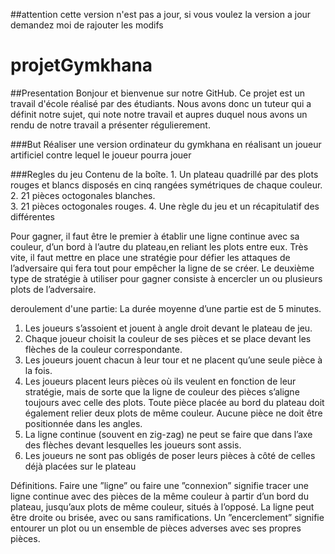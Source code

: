 ##attention cette version n'est pas a jour, si vous voulez la version a jour demandez moi de rajouter les modifs

# projetGymkhana

##Presentation
Bonjour et bienvenue sur notre GitHub. Ce projet est un travail d'école réalisé par des étudiants. Nous avons donc un tuteur qui a définit notre sujet, qui note notre travail et aupres duquel nous avons un rendu de notre travail a présenter régulierement.

###But
Réaliser une version ordinateur du gymkhana en réalisant un joueur artificiel contre lequel le joueur pourra jouer

###Regles du jeu
Contenu de la boîte. 
	1.  Un  plateau  quadrillé  par  des  plots  rouges  et  blancs disposés en cinq rangées symétriques de chaque couleur. 
	2. 21 pièces octogonales blanches.  
	3. 21 pièces octogonales rouges. 
	4. Une  règle  du  jeu  et  un  récapitulatif  des  différentes 
  
Pour  gagner,  il  faut  être  le  premier  à  établir  une ligne continue  avec  sa  couleur,  d’un  bord  à  l’autre  du  plateau,en  reliant  les  plots  entre  eux.  Très  vite,  il  faut mettre  en place une stratégie pour défier les attaques de l’adversaire qui  fera  tout  pour  empêcher  la  ligne  de  se  créer.
Le  deuxième  type  de  stratégie  à  utiliser  pour  gagner consiste à encercler un ou plusieurs plots de l’adversaire.

deroulement d'une partie:
La durée moyenne d’une partie est de 5 minutes.  
1.  Les  joueurs  s’assoient  et  jouent  à  angle  droit  devant  le plateau de jeu. 
2.  Chaque  joueur  choisit  la  couleur  de  ses  pièces  et  se place devant les flèches de la couleur correspondante. 
3.  Les  joueurs  jouent  chacun  à  leur  tour  et  ne  placent qu’une seule pièce à la fois. 
4.  Les  joueurs  placent  leurs  pièces  où  ils  veulent en fonction  de  leur  stratégie,  mais  de  sorte  que  la  ligne  de 
couleur  des  pièces  s’aligne  toujours  avec  celle  des plots. Toute  pièce  placée  au  bord  du  plateau  doit  également 
relier  deux  plots  de  même  couleur.  Aucune  pièce  ne doit être positionnée dans les angles. 
5.  La  ligne  continue  (souvent  en  zig-zag)  ne  peut  se  faire que  dans  l’axe  des  flèches  devant  lesquelles  les  joueurs 
sont assis. 
6. Les joueurs ne sont pas obligés de poser leurs pièces à côté de celles déjà placées sur le plateau

Définitions. 
Faire  une ”ligne” ou  faire  une  ”connexion”  signifie  tracer une ligne continue avec des pièces de la même couleur à 
partir  d’un  bord  du  plateau,  jusqu’aux  plots  de  même couleur,  situés  à  l’opposé.  La  ligne  peut  être  droite  ou 
brisée, avec ou sans ramifications. 
Un ”encerclement” signifie   entourer   un   plot   ou   un ensemble de pièces adverses avec ses propres pièces. 
 
